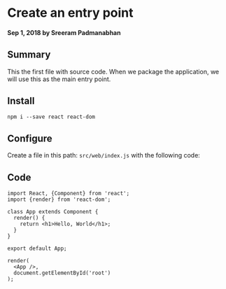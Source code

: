 # Create an entry point

#### Sep 1, 2018 by Sreeram Padmanabhan

## Summary

This the first file with source code. When we package the application, we will use this as the main entry point.

## Install

`npm i --save react react-dom` 

## Configure

Create a file in this path: `src/web/index.js` with the following code:

## Code

    import React, {Component} from 'react';
    import {render} from 'react-dom';

    class App extends Component {
      render() {
        return <h1>Hello, World</h1>;
      }
    }

    export default App;
    
    render(
      <App />, 
      document.getElementById('root')
    );

